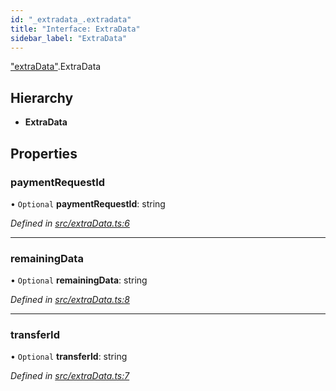 ```yaml
---
id: "_extradata_.extradata"
title: "Interface: ExtraData"
sidebar_label: "ExtraData"
---
```


["extraData"](../modules/_extradata_.md).ExtraData

## Hierarchy

* **ExtraData**

## Properties

### paymentRequestId

• `Optional` **paymentRequestId**: string

*Defined in [src/extraData.ts:6](https://github.com/trustlines-protocol/clientlib/blob/8b30ce1/src/extraData.ts#L6)*

___

### remainingData

• `Optional` **remainingData**: string

*Defined in [src/extraData.ts:8](https://github.com/trustlines-protocol/clientlib/blob/8b30ce1/src/extraData.ts#L8)*

___

### transferId

• `Optional` **transferId**: string

*Defined in [src/extraData.ts:7](https://github.com/trustlines-protocol/clientlib/blob/8b30ce1/src/extraData.ts#L7)*
